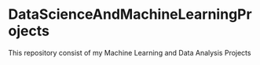 # DataScienceAndMachineLearningProjects
This repository consist of my Machine Learning and Data Analysis Projects
